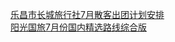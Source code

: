   
[乐昌市长城旅行社7月散客出团计划安排](http://www.dianyue.me/archives/637/lyonv86tsfk6syre/)  
[阳光国旅7月份国内精选路线综合版](http://www.dianyue.me/archives/286/nrsoiwb2gk6pqf15/)